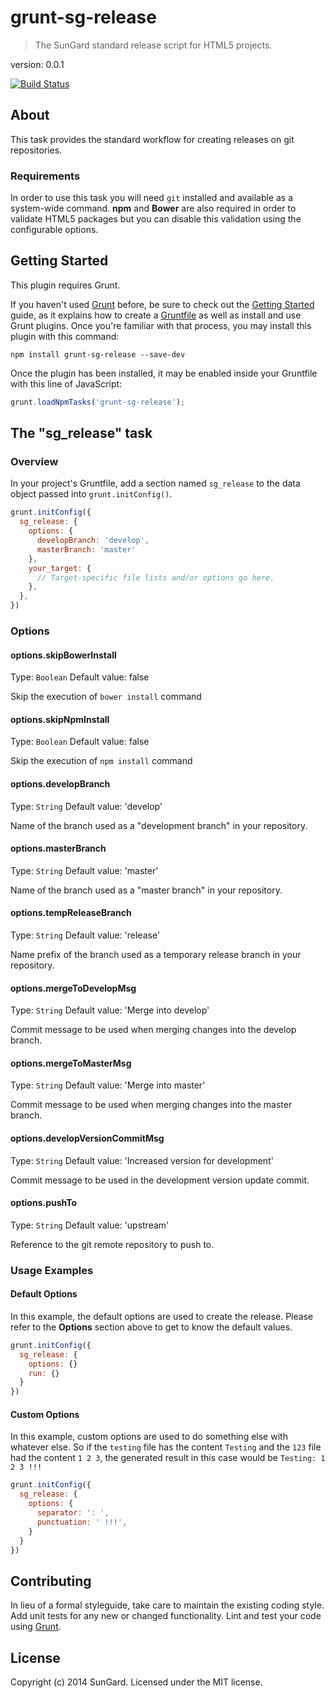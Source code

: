 # grunt-sg-release

> The SunGard standard release script for HTML5 projects.

version: 0.0.1

[![Build Status](https://travis-ci.org/SunGard-Labs/grunt-sg-release.svg?branch=master)](https://travis-ci.org/SunGard-Labs/grunt-sg-release)

## About

This task provides the standard workflow for creating releases on git repositories.

### Requirements

In order to use this task you will need `git` installed and available as a system-wide command. **npm** and **Bower** are also required in order to validate HTML5 packages but you can disable this validation using the configurable options.

## Getting Started
This plugin requires Grunt.

If you haven't used [Grunt](http://gruntjs.com/) before, be sure to check out the [Getting Started](http://gruntjs.com/getting-started) guide, as it explains how to create a [Gruntfile](http://gruntjs.com/sample-gruntfile) as well as install and use Grunt plugins. Once you're familiar with that process, you may install this plugin with this command:

```shell
npm install grunt-sg-release --save-dev
```

Once the plugin has been installed, it may be enabled inside your Gruntfile with this line of JavaScript:

```js
grunt.loadNpmTasks('grunt-sg-release');
```

## The "sg_release" task

### Overview
In your project's Gruntfile, add a section named `sg_release` to the data object passed into `grunt.initConfig()`.

```js
grunt.initConfig({
  sg_release: {
    options: {
      developBranch: 'develop',
      masterBranch: 'master'
    },
    your_target: {
      // Target-specific file lists and/or options go here.
    },
  },
})
```

### Options

#### options.skipBowerInstall
Type: `Boolean`
Default value: false

Skip the execution of `bower install` command

#### options.skipNpmInstall
Type: `Boolean`
Default value: false

Skip the execution of `npm install` command

#### options.developBranch
Type: `String`
Default value: 'develop'

Name of the branch used as a "development branch" in your repository.

#### options.masterBranch
Type: `String`
Default value: 'master'

Name of the branch used as a "master branch" in your repository.

#### options.tempReleaseBranch
Type: `String`
Default value: 'release'

Name prefix of the branch used as a temporary release branch in your repository.

#### options.mergeToDevelopMsg
Type: `String`
Default value: 'Merge into develop'

Commit message to be used when merging changes into the develop branch.

#### options.mergeToMasterMsg
Type: `String`
Default value: 'Merge into master'

Commit message to be used when merging changes into the master branch.

#### options.developVersionCommitMsg
Type: `String`
Default value: 'Increased version for development'

Commit message to be used in the development version update commit.

#### options.pushTo
Type: `String`
Default value: 'upstream'

Reference to the git remote repository to push to.

### Usage Examples

#### Default Options
In this example, the default options are used to create the release. Please refer to the **Options** section above to get to know  the default values.

```js
grunt.initConfig({
  sg_release: {
    options: {}
    run: {}
  }
})
```

#### Custom Options
In this example, custom options are used to do something else with whatever else. So if the `testing` file has the content `Testing` and the `123` file had the content `1 2 3`, the generated result in this case would be `Testing: 1 2 3 !!!`

```js
grunt.initConfig({
  sg_release: {
    options: {
      separator: ': ',
      punctuation: ' !!!',
    }
  }
})
```

## Contributing
In lieu of a formal styleguide, take care to maintain the existing coding style. Add unit tests for any new or changed functionality. Lint and test your code using [Grunt](http://gruntjs.com/).

## License
Copyright (c) 2014 SunGard. Licensed under the MIT license.
